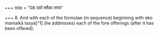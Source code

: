 +++
title = "08 एको ममैका तस्य"

+++
8. And with each of the formulae (in sequence) beginning with eko mamaikā tasya[^1] (he addresses) each of the fore offerings (after it has been offered).  
